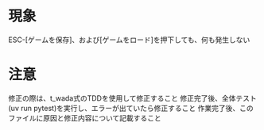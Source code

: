 # 現象

ESC-[ゲームを保存]、および[ゲームをロード]を押下しても、何も発生しない

# 注意

修正の際は、t_wada式のTDDを使用して修正すること
修正完了後、全体テスト(uv run pytest)を実行し、エラーが出ていたら修正すること
作業完了後、このファイルに原因と修正内容について記載すること
